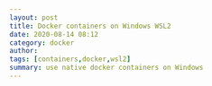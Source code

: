 ```yaml
---
layout: post
title: Docker containers on Windows WSL2
date: 2020-08-14 08:12
category: docker
author: 
tags: [containers,docker,wsl2]
summary: use native docker containers on Windows
---
```


